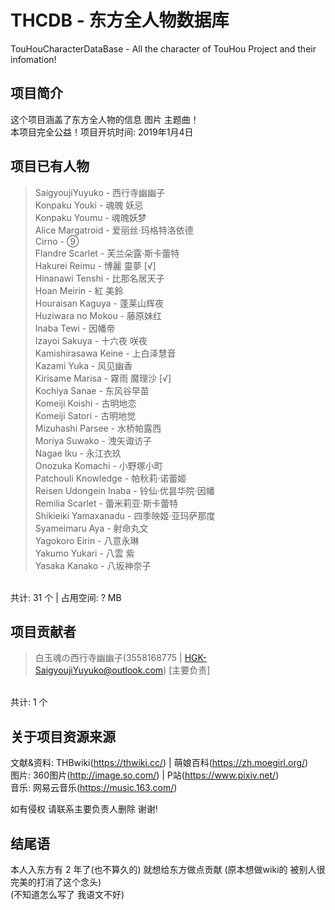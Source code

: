 # THCDB - 东方全人物数据库
TouHouCharacterDataBase - All the character of TouHou Project and their infomation!

## 项目简介
这个项目涵盖了东方全人物的信息 图片 主题曲！ <br>
本项目完全公益！项目开坑时间: 2019年1月4日

## 项目已有人物
> SaigyoujiYuyuko - 西行寺幽幽子 <br>
> Konpaku Youki - 魂魄 妖忌 <br>
> Konpaku Youmu - 魂魄妖梦 <br>
> Alice Margatroid - 爱丽丝·玛格特洛依德 <br>
> Cirno - ⑨ <br>
> Flandre Scarlet - 芙兰朵露·斯卡蕾特 <br>
> Hakurei Reimu - 博麗 靈夢 [√] <br>
> Hinanawi Tenshi - 比那名居天子 <br>
> Hoan Meirin - 紅 美鈴 <br>
> Houraisan Kaguya - 蓬莱山辉夜 <br>
> Huziwara no Mokou - 藤原妹红 <br>
> Inaba Tewi - 因幡帝 <br>
> Izayoi Sakuya - 十六夜 咲夜 <br>
> Kamishirasawa Keine - 上白泽慧音 <br>
> Kazami Yuka - 风见幽香 <br>
> Kirisame Marisa - 霧雨 魔理沙 [√] <br>
> Kochiya Sanae - 东风谷早苗 <br>
> Komeiji Koishi - 古明地恋 <br>
> Komeiji Satori - 古明地觉 <br>
> Mizuhashi Parsee - 水桥帕露西 <br>
> Moriya Suwako - 洩矢诹访子 <br>
> Nagae Iku - 永江衣玖 <br>
> Onozuka Komachi - 小野塚小町 <br>
> Patchouli Knowledge - 帕秋莉·诺蕾姬 <br>
> Reisen Udongein Inaba - 铃仙·优昙华院·因幡 <br>
> Remilia Scarlet - 蕾米莉亚·斯卡蕾特 <br>
> Shikieiki Yamaxanadu - 四季映姬·亚玛萨那度 <br>
> Syameimaru Aya - 射命丸文 <br>
> Yagokoro Eirin - 八意永琳 <br>
> Yakumo Yukari - 八雲 紫 <br>
> Yasaka Kanako - 八坂神奈子 <br>
<br>
共计: 31 个 | 占用空间: ? MB 

## 项目贡献者
> 白玉魂の西行寺幽幽子(3558168775 | HGK-SaigyoujiYuyuko@outlook.com) [主要负责]<br>
<br>
共计: 1 个

## 关于项目资源来源
文献&资料: THBwiki(https://thwiki.cc/) | 萌娘百科(https://zh.moegirl.org/)  <br>
图片: 360图片(http://image.so.com/) | P站(https://www.pixiv.net/) <br>
音乐: 网易云音乐(https://music.163.com/) <br>

如有侵权 请联系主要负责人删除 谢谢!

## 结尾语
本人入东方有 2 年了(也不算久的) 就想给东方做点贡献 (原本想做wiki的 被别人很完美的打消了这个念头) <br>
(不知道怎么写了  我语文不好)
